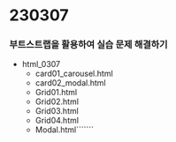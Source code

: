 # 230307

### 부트스트랩을 활용하여 실습 문제 해결하기

- html_0307
  - card01_carousel.html
  - card02_modal.html
  - Grid01.html
  - Grid02.html
  - Grid03.html
  - Grid04.html
  - Modal.html```````
